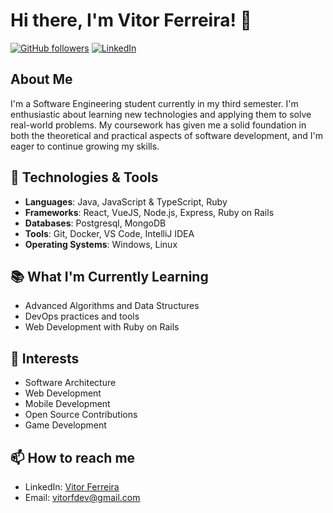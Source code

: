 # Hi there, I'm Vitor Ferreira! 👋

[![GitHub followers](https://img.shields.io/github/followers/yourusername?label=Follow&style=social)](https://github.com/vitorfdev)
[![LinkedIn](https://img.shields.io/badge/LinkedIn-Connect-blue)](https://www.linkedin.com/in/vitorferreiradsilva)

## About Me

I'm a Software Engineering student currently in my third semester. I'm enthusiastic about learning new technologies and applying them to solve real-world problems. My coursework has given me a solid foundation in both the theoretical and practical aspects of software development, and I'm eager to continue growing my skills.

## 🔧 Technologies & Tools

- **Languages**: Java, JavaScript & TypeScript, Ruby
- **Frameworks**: React, VueJS, Node.js, Express, Ruby on Rails
- **Databases**: Postgresql, MongoDB
- **Tools**: Git, Docker, VS Code, IntelliJ IDEA
- **Operating Systems**: Windows, Linux

## 📚 What I'm Currently Learning

- Advanced Algorithms and Data Structures
- DevOps practices and tools
- Web Development with Ruby on Rails

## 🌱 Interests

- Software Architecture
- Web Development
- Mobile Development
- Open Source Contributions
- Game Development

## 📫 How to reach me

- LinkedIn: [Vitor Ferreira](https://www.linkedin.com/in/vitorferreiradsilva)
- Email: vitorfdev@gmail.com
